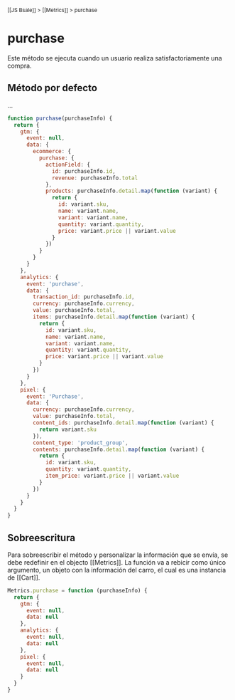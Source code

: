 <sup>[[JS Bsale]] > [[Metrics]] > purchase</sup>

# purchase
Este método se ejecuta cuando un usuario realiza satisfactoriamente una compra.

## Método por defecto
...
```js
function purchase(purchaseInfo) {
  return {
    gtm: {
      event: null,
      data: {
        ecommerce: {
          purchase: {
            actionField: {
              id: purchaseInfo.id,
              revenue: purchaseInfo.total
            },
            products: purchaseInfo.detail.map(function (variant) {
              return {
                id: variant.sku,
                name: variant.name,
                variant: variant.name,
                quantity: variant.quantity,
                price: variant.price || variant.value
              }
            })
          }
        }
      }
    },
    analytics: {
      event: 'purchase',
      data: {
        transaction_id: purchaseInfo.id,
        currency: purchaseInfo.currency,
        value: purchaseInfo.total,
        items: purchaseInfo.detail.map(function (variant) {
          return {
            id: variant.sku,
            name: variant.name,
            variant: variant.name,
            quantity: variant.quantity,
            price: variant.price || variant.value
          }
        })
      }
    },
    pixel: {
      event: 'Purchase',
      data: {
        currency: purchaseInfo.currency,
        value: purchaseInfo.total,
        content_ids: purchaseInfo.detail.map(function (variant) {
          return variant.sku
        }),
        content_type: 'product_group',
        contents: purchaseInfo.detail.map(function (variant) {
          return {
            id: variant.sku,
            quantity: variant.quantity,
            item_price: variant.price || variant.value
          }
        })
      }
    }
  }
}
```

## Sobreescritura
Para sobreescribir el método y personalizar la información que se envía, se debe redefinir en el objecto [[Metrics]]. La función va a rebicir como único argumento, un objeto con la información del carro, el cual es una instancia de [[Cart]].
```js
Metrics.purchase = function (purchaseInfo) {
  return {
    gtm: {
      event: null,
      data: null
    },
    analytics: {
      event: null,
      data: null
    },
    pixel: {
      event: null,
      data: null
    }
  }
}
```
